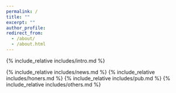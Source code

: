 ```yaml
---
permalink: /
title: ""
excerpt: ""
author_profile:
redirect_from: 
  - /about/
  - /about.html
---
```


<span class='anchor' id='about-me'></span>
{% include_relative includes/intro.md %}

{% include_relative includes/news.md %}
{% include_relative includes/honers.md %}
{% include_relative includes/pub.md %}
{% include_relative includes/others.md %} 
